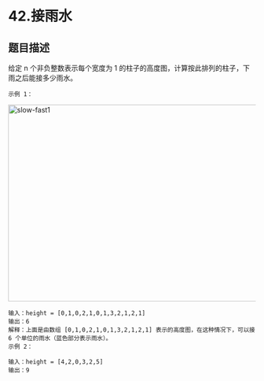 # 42.接雨水

## 题目描述
给定 n 个非负整数表示每个宽度为 1 的柱子的高度图，计算按此排列的柱子，下雨之后能接多少雨水。
 

    示例 1：
 <img src="https://github.com/chenfachen/leetcode/blob/main/hot100/example1.png" width="600" height="400" alt="slow-fast1"/><br/>


    输入：height = [0,1,0,2,1,0,1,3,2,1,2,1]
    输出：6
    解释：上面是由数组 [0,1,0,2,1,0,1,3,2,1,2,1] 表示的高度图，在这种情况下，可以接 6 个单位的雨水（蓝色部分表示雨水）。 
    示例 2：

    输入：height = [4,2,0,3,2,5]
    输出：9

